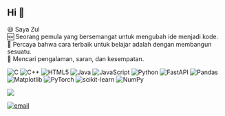 ## Hi 👋 
😃 Saya Zul</br>
🆕 Seorang pemula yang bersemangat untuk mengubah ide menjadi kode.</br>
👷 Percaya bahwa cara terbaik untuk belajar adalah dengan membangun sesuatu. </br>
📖 Mencari pengalaman, saran, dan kesempatan. </br>

![C](https://img.shields.io/badge/c-%2300599C.svg?style=flat&logo=c&logoColor=white) 
![C++](https://img.shields.io/badge/c++-%2300599C.svg?style=flat&logo=c%2B%2B&logoColor=white) 
![HTML5](https://img.shields.io/badge/html5-%23E34F26.svg?style=flat&logo=html5&logoColor=white) 
![Java](https://img.shields.io/badge/java-%23ED8B00.svg?style=flat&logo=openjdk&logoColor=white) 
![JavaScript](https://img.shields.io/badge/javascript-%23323330.svg?style=flat&logo=javascript&logoColor=%23F7DF1E) 
![Python](https://img.shields.io/badge/python-3670A0?style=flat&logo=python&logoColor=ffdd54) 
![FastAPI](https://img.shields.io/badge/FastAPI-005571?style=flat&logo=fastapi) 
![Pandas](https://img.shields.io/badge/pandas-%23150458.svg?style=flat&logo=pandas&logoColor=white) 
![Matplotlib](https://img.shields.io/badge/Matplotlib-%23ffffff.svg?style=flat&logo=Matplotlib&logoColor=black) 
![PyTorch](https://img.shields.io/badge/PyTorch-%23EE4C2C.svg?style=flat&logo=PyTorch&logoColor=white) 
![scikit-learn](https://img.shields.io/badge/scikit--learn-%23F7931E.svg?style=flat&logo=scikit-learn&logoColor=white) 
![NumPy](https://img.shields.io/badge/numpy-%23013243.svg?style=flat&logo=numpy&logoColor=white)

![](https://github-readme-stats.vercel.app/api/top-langs/?username=zlkhyr&theme=github_dark&hide_border=false&include_all_commits=false&count_private=false&layout=compact)

[![email](https://img.shields.io/badge/Email-D14836?logo=gmail&logoColor=white)](mailto:zakhyar38@gmail.com) 
